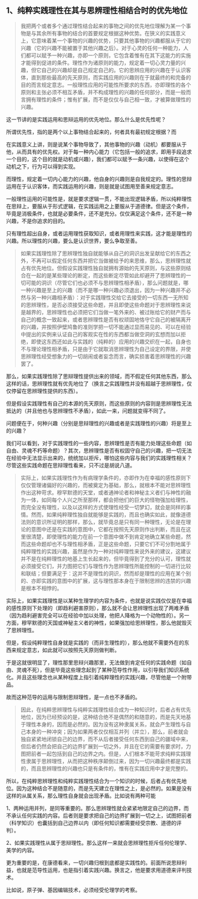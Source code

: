 <h2>1、纯粹实践理性在其与思辨理性相结合时的优先地位</h2><blockquote data-pid="ZyR0tREb">我把两个或者多个通过理性结合起来的事物之间的优先地位理解为某一个事物是与其余所有事物的结合的首要规定根据这种优势。在狭义的实践意义上，它意味着某一个事物的兴趣的优势，只要其他事物的兴趣都服从于它的兴趣（它的兴趣不能被置于其他兴趣之后）。对于心灵的任何一种能力，人们都可以赋予一种兴趣，亦即一个原则，它包含着惟有在其下这能力的实施才能得到促进的条件。理性作为诸原则的能力，规定着一切心灵力量的兴趣，但它自己的兴趣却是自己规定自己的。它的思辨应用的兴趣在于认识客体，直到那些最高的先天原则，而实践应用的兴趣则在于就最终的和完备的目的而言规定意志。一般理性应用的可能性所要求的东西，亦即理性的各个原则和主张必须不相互矛盾，并不构成理性的兴趣的任何部分，而是一般而言拥有理性的条件；惟有扩展，而不是仅仅与自己相一致，才被算做理性的兴趣。</blockquote><p data-pid="1KP4sORA">这一节讲的是实践运用和思辩运用的优先地位。那么什么是优先性呢？</p><p data-pid="jO_jJLmQ">所谓优先性，指的是两个以上事物结合起来的，何者具有最初规定根据？而</p><p data-pid="CmLgVLPf">在实践意义上讲，则是说某个事物导致了，其他事物的兴趣（动机）都要服从于他，从而具有的优先权。对于每一种内心能力（它包括一般的追求，即用手段追求一个目的，这个目的就是动机或兴趣），我们都可以赋予一条兴趣，以使得在这个动机之下，行为可以得到实现。</p><p data-pid="ErxtiQjG">而理性，规定着一切内心能力的兴趣，他自身的兴趣则是自我规定的。理性的思辩运用在于认识客体，而实践运用的兴趣，则是就是试图用至善来规定意志。</p><p data-pid="VHbwtOX4">一般理性运用的可能性是，就是要求逻辑一贯，不能出现逻辑矛盾，所以纯粹理性在思辩上，要服从于形式逻辑，在实践运用之上要服从于道德律。但是这个条件，毕竟是消极条件，也就是必要条件，还不是充分。仅仅满足这个条件，还不是一种兴趣，不是你追求的目的。</p><p data-pid="PZVqCQ1T">只有理性超出自身，或者运用理性获取知识，或者用理性来实践，这才能是理性的兴趣。所以理性的兴趣，要么是认识世界，要么争取至善。</p><blockquote data-pid="lKZwo8Or">如果实践理性除了思辨理性独自就能够从自己的洞识出发呈献给它的东西之外，不再可以假定任何东西并把它当做被给予的来思维，那么，思辨理性就占有优先地位。但假设实践理性独自就拥有源始的先天原则，与这些原则结合在一起的是某些理论的断定，而这些断定尽管如此却避开了思辨理性的一切可能的洞识（尽管它们也必须不与思辨理性相矛盾），那么问题就是，哪一种兴趣是至上的兴趣（而不是哪一种兴趣必须退出，因为一种兴趣并不必然与另一种兴趣相矛盾）：对于实践理性交给它去接受的一切东西一无所知的思辨理性，是否必须接受这些命题，并且即使这些命题对于思辨理性来说是越界的，思辨理性也必须把它们当做一笔外来的、被过账给它的财产而与自己的概念一致起来，或者思辨理性是否有权顽固地恪守它自己的被隔离开的兴趣，并按照伊壁鸠鲁的准则学把一切不能通过显而易见的、可以在经验中提出的实例来认证自己的客观实在性的东西都当做空洞的玄想而加以拒绝，即使这东西还如此与实践的（纯粹的）应用的兴趣交织在一起，自身也不与理论理性相矛盾，只是由于它就取消思辨理性为自己设定的界限，并使思辨理性经受想象力的一切胡闹或者妄念而言，确实损害着思辨理性的兴趣罢了。</blockquote><p data-pid="OQrthgpG">那么，如果实践理性除了思辩理性提供出来的领域，而不假定任何其他东西，那么这样的话，思辨理性就有优先地位了（换言之实践理性并没有超越于思辨理性，仅仅停留在思辨理性提供的东西）。</p><p data-pid="PDEQgyRA">但是假设实践理性有自己的本源的先天原则，而这些原则的内容则是思辨理性无法抵达的（并且他也与思辨理性不矛盾），如此一来，问题就变得不同了。</p><p data-pid="UoCijFUT">问题便在于，何种兴趣（分别是思辩理性的兴趣或者是实践理性的兴趣）将是至上的兴趣？</p><p data-pid="RQbvfCWy">我们可以看到，对于实践理性的一些内容，思辨理性是否有能力处理这些命题（如自由、灵魂不朽等命题）？其次，思辨理性是否有权固守自己的兴趣，把一切无法在经验中无法显示出来的，统统加以拒斥，哪怕这些内容与我们的实践理性相关？尽管这些实践命题在思辩理性看来，只不过是胡说八道。</p><blockquote data-pid="fmKyQXFP">实际上，如果实践理性作为有病理学条件的，亦即作为在幸福的感性原则下仅仅管理诸偏好的兴趣的，而被奠定为基础，那么，就根本不能对思辨理性作出这种苛求。穆罕默德的天堂，或者通神论者和神秘主义者们与神性的融为一体，如同每个人兴之所至那样，都会把他们的巨大的怪物强加给理性，而完全没有理性，以及以这样的方式使理性经受一切梦幻，就会是同样的事情。然而，如果纯粹理性独自就能够是实践的，而且也确实如此，就像道德法则的意识所证明的那样，那么，就毕竟总是只有同一种理性，无论是在理论的意图中还是在实践的意图中，它都在按照先天原则作出判断，而且在这里很清楚，即使理性的能力在前一个意图中做不到肯定地确立某些命题，然而这些命题却也不与理性相矛盾，正是这些命题，只要它们不可分割地属于纯粹理性的实践兴趣，虽然是作为一种对纯粹理性来说外来的建议，这建议并不是在纯粹理性的地基上生长起来的，但毕竟得到了充分的认可，理性就必须接受它们，并力图把它们与理性作为思辨理性所能控制的一切进行比较和联结；但要满足于：这并不是理性的洞识，然而却是理性的应用在某个别的、亦即实践的意图中的扩展，这与理性那本身在于限制思辨的违禁的兴趣是根本不相悖的。</blockquote><p data-pid="rf6AKrtq">实际上，如果实践理性是以某种生理学的内容为条件，也就是说实践仅仅是在幸福的感性原则下处理的（即趋利避害原则），那么就不会让思辨理性出现了两难矛盾（因为趋利避害完全可以在经验中加以处理，他把人降格为一个动物性的）。另一方面，穆罕默德的天国或神秘主义者的神性，如果强加给思辨理性，那么他就毁灭了思辨理性。</p><p data-pid="TZDRv6_v">但是，假设纯粹理性自身就是实践的（而非生理性的），那么他就不需要外在的东西来规定意志，如此就可以按照先天原则做判断。</p><p data-pid="ZS1OfztJ">于是这就很明显了，理性那里思辩兴趣那里，无法做到肯定任何的实践命题（如自由、灵魂不死），但是毕竟这些理念起到了某种范导性作用，以引导我们知识系统化。并且这些理念也从某种程度上指引着纯粹理性的实践兴趣，尽管他是一个附带品。</p><p data-pid="mLpl9b-v">故而这种范导的运用与限制思辩理性，是一点也不矛盾的。</p><blockquote data-pid="_hUivSHf">因此，在纯粹思辨理性与纯粹实践理性结合成为一种知识时，后者占有优先地位，因为已经预设的是，这种结合绝不是偶然的和随意的，而是先天地基于理性本身的，因而是必然的。因为没有这种隶属关系，就会产生理性与自己本身的一种冲突；因为如果两者仅仅相互并列（并立），那么，前者就会独自紧紧地闭锁自己的边界，而不从后者接受任何东西到自己的疆域中来，但后者仍然会把自己的边界扩展到一切之外，并且在它的需要有要求时，力图把前者一起包括到自己的边界之内。但是，人们根本不能苛求纯粹实践理性隶属于思辨理性，从而把这种秩序颠倒过来，因为一切兴趣最终都是实践的，而且思辨理性的兴趣也只是有条件的，惟有在实践应用中才是完整的。</blockquote><p data-pid="HkeR7NwS">所以，在纯粹思辨理性和纯粹实践理性结合为一个知识的时候，后者占有优先地位。因为这种结合不是随意的，而是先天建立在理性之上，是必然的。如果是没有这样的从属关系，那么理性自身就会出现矛盾。比如说有两种可能</p><p data-pid="RT32REDX">1、两种运用并列，是同等重要的。那么思辨理性就会紧紧地限定自己的边界，而不承认任何实践的内容。后者则是要求把自己的边界扩展到一切之上，试图把前者（科学知识）也囊括到自己边界以内（即任何知识都需要经受宗教、道德的评判）。</p><p data-pid="le_M2H9g">2、如果实践理性从属于思辩理性。那么这样一来就会思辨理性拒斥任何伦理学、美学的内容。</p><p data-pid="BcvLvfgj">更为重要的是，在康德看来，一切兴趣归根到底都是实践性的。前面所说思辩利益，也就是范导性运用，也是指引着实践兴趣。换言之，他是要求用道德来评判技术。</p><p data-pid="2_DUm231">比如说，原子弹、基因编辑技术，必须经受伦理学的考察。</p><p></p>